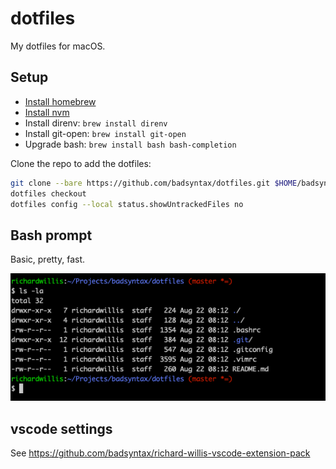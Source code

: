 # dotfiles

My dotfiles for macOS.

## Setup

- [Install homebrew](https://brew.sh/)
- [Install nvm](https://github.com/nvm-sh/nvm)
- Install direnv: `brew install direnv`
- Install git-open: `brew install git-open`
- Upgrade bash: `brew install bash bash-completion`

Clone the repo to add the dotfiles:

```bash
git clone --bare https://github.com/badsyntax/dotfiles.git $HOME/badsyntax/dotfiles
dotfiles checkout
dotfiles config --local status.showUntrackedFiles no
```

## Bash prompt

Basic, pretty, fast.

![screenshot](./screenshots/prompt.png)

## vscode settings

See https://github.com/badsyntax/richard-willis-vscode-extension-pack
